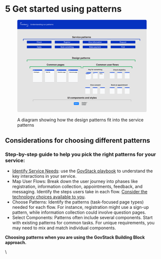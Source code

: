 # 5 Get started using patterns

<figure><img src="../.gitbook/assets/image (1) (1).png" alt=""><figcaption><p>A diagram showing how the design patterns fit into the service patterns</p></figcaption></figure>

## **Considerations for choosing different patterns**

### **Step-by-step guide to help you pick the right patterns for your service:**&#x20;

* [Identify Service Needs](../service-design-good-practice-guidelines/3.1-user-centred-design/): use the [GovStack playbook](http://127.0.0.1:5000/s/4D3oEcPGpYoKnwkQmCzJ/govstack-implementation-playbook/design-and-delivery/user-journeys) to understand the key interactions in your service.
* Map User Flows: Break down the user journey into phases like registration, information collection, appointments, feedback, and messaging. Identify the steps users take in each flow. [Consider the technology choices available to you](../service-design-good-practice-guidelines/4.-technology-choices/).
* Choose Patterns: Identify the patterns (task-focused page types) needed for each flow. For instance, registration might use a sign-up pattern, while information collection could involve question pages.
* Select Components: Patterns often include several components. Start with existing patterns for common tasks. For unique requirements, you may need to mix and match individual components.

**Choosing patterns when you are using the GovStack Building Block approach.**&#x20;

\

